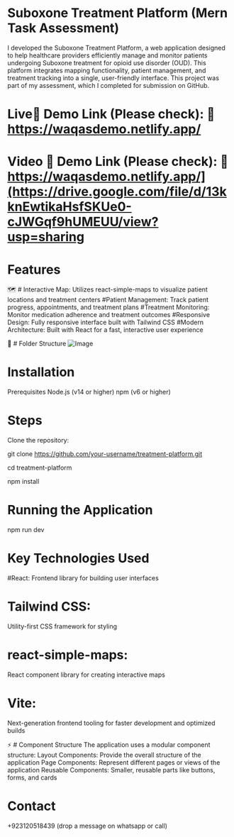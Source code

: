 

# Suboxone Treatment Platform (Mern Task Assessment)

I developed the Suboxone Treatment Platform, a web application designed to help healthcare providers efficiently manage and monitor patients undergoing Suboxone treatment for opioid use disorder (OUD). This platform integrates mapping functionality, patient management, and treatment tracking into a single, user-friendly interface. This project was part of my assessment, which I completed for submission on GitHub.

 # Live📌 Demo Link (Please check): 🔗 https://waqasdemo.netlify.app/
 # Video 📌 Demo Link (Please check): 🔗 https://waqasdemo.netlify.app/](https://drive.google.com/file/d/13kknEwtikaHsfSKUe0-cJWGqf9hUMEUU/view?usp=sharing


# Features

🗺️ # Interactive Map: 
Utilizes react-simple-maps to visualize patient locations and treatment centers
#Patient Management: 
Track patient progress, appointments, and treatment plans
#Treatment Monitoring: 
Monitor medication adherence and treatment outcomes
#Responsive Design: 
Fully responsive interface built with Tailwind CSS
#Modern Architecture:
Built with React for a fast, interactive user experience

📂 # Folder Structure
![Image](https://github.com/user-attachments/assets/e1b26225-aaf0-443d-94cd-911dd155ec84)

# Installation
Prerequisites
Node.js (v14 or higher)
npm (v6 or higher)

# Steps
Clone the repository:

git clone https://github.com/your-username/treatment-platform.git

cd treatment-platform

npm install

# Running the Application
npm run dev

# Key Technologies Used

#React: 
Frontend library for building user interfaces

# Tailwind CSS: 
Utility-first CSS framework for styling

# react-simple-maps: 
React component library for creating interactive maps

# Vite: 
Next-generation frontend tooling for faster development and optimized builds

⚡ # Component Structure
The application uses a modular component structure:
 Layout Components: 
Provide the overall structure of the application
 Page Components: 
Represent different pages or views of the application
 Reusable Components: 
Smaller, reusable parts like buttons, forms, and cards

# Contact
+923120518439 (drop a message on whatsapp or call)
